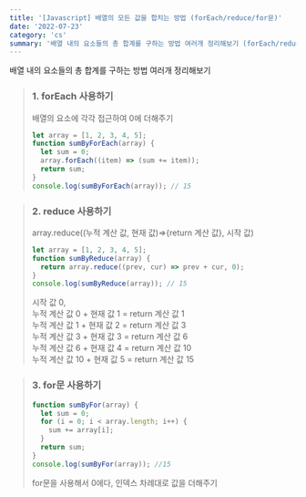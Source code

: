```yaml
---
title: '[Javascript] 배열의 모든 값을 합치는 방법 (forEach/reduce/for문)'
date: '2022-07-23'
category: 'cs'
summary: '배열 내의 요소들의 총 합계를 구하는 방법 여러개 정리해보기 (forEach/reduce/for문)'
---
```


배열 내의 요소들의 총 합계를 구하는 방법 여러개 정리해보기

> ### 1\. forEach 사용하기
>
> 배열의 요소에 각각 접근하여 0에 더해주기
>
> ```js
> let array = [1, 2, 3, 4, 5];
> function sumByForEach(array) {
>   let sum = 0;
>   array.forEach((item) => (sum += item));
>   return sum;
> }
> console.log(sumByForEach(array)); // 15
> ```

####

> ### 2\. reduce 사용하기
>
> array.reduce((누적 계산 값, 현재 값)=>{return 계산 값}, 시작 값)
>
> ```js
> let array = [1, 2, 3, 4, 5];
> function sumByReduce(array) {
>   return array.reduce((prev, cur) => prev + cur, 0);
> }
> console.log(sumByReduce(array)); // 15
> ```
>
> 시작 값 0,  
> 누적 계산 값 0 + 현재 값 1 = return 계산 값 1  
> 누적 계산 값 1 + 현재 값 2 = return 계산 값 3  
> 누적 계산 값 3 + 현재 값 3 = return 계산 값 6  
> 누적 계산 값 6 + 현재 값 4 = return 계산 값 10  
> 누적 계산 값 10 + 현재 값 5 = return 계산 값 15

####

> ### 3\. for문 사용하기
>
> ```js
> function sumByFor(array) {
>   let sum = 0;
>   for (i = 0; i < array.length; i++) {
>     sum += array[i];
>   }
>   return sum;
> }
> console.log(sumByFor(array)); //15
> ```
>
> for문을 사용해서 0에다, 인덱스 차례대로 값을 더해주기
